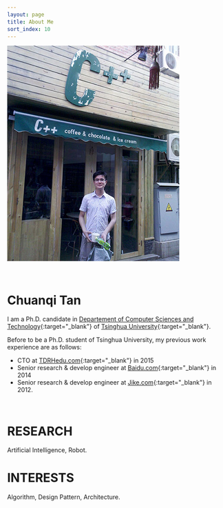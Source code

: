 ```yaml
---
layout: page
title: About Me
sort_index: 10
---
```



![avatar](images/avatar.jpg)

<br/>

Chuanqi Tan
===========

I am a Ph.D. candidate in [Departement of Computer Sciences and Technology](http://www.cs.tsinghua.edu.cn/publish/cs/index.html){:target="_blank"} of [Tsinghua University](http://www.tsinghua.edu.cn){:target="_blank"}.

Before to be a Ph.D. student of Tsinghua University, my previous work experience are as follows:

* CTO at [TDRHedu.com](http://www.TDRHedu.com){:target="_blank"} in 2015
* Senior research & develop engineer at [Baidu.com](http://www.baidu.com){:target="_blank"} in 2014
* Senior research & develop engineer at [Jike.com](http://www.jike.com){:target="_blank"} in 2012.


<br/>

RESEARCH
===========

Artificial Intelligence, Robot.

INTERESTS
===========

Algorithm, Design Pattern, Architecture.
